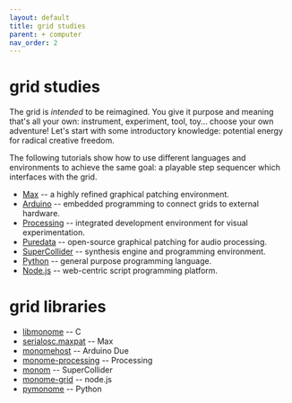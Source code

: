 ```yaml
---
layout: default
title: grid studies
parent: + computer
nav_order: 2
---
```


# grid studies

The grid is *intended* to be reimagined. You give it purpose and meaning that's all your own: instrument, experiment, tool, toy... choose your own adventure! Let's start with some introductory knowledge: potential energy for radical creative freedom.

The following tutorials show how to use different languages and environments to achieve the same goal: a playable step sequencer which interfaces with the grid.

- [Max](/docs/grid/studies/max) -- a highly refined graphical patching environment.
- [Arduino](/docs/grid/studies/arduino) -- embedded programming to connect grids to external hardware.
- [Processing](/docs/grid/studies/processing) -- integrated development environment for visual experimentation.
- [Puredata](/docs/grid/studies/pd) -- open-source graphical patching for audio processing.
- [SuperCollider](/docs/grid/studies/sc) -- synthesis engine and programming environment.
- [Python](/docs/grid/studies/python) -- general purpose programming language.
- [Node.js](/docs/grid/studies/nodejs) -- web-centric script programming platform.

# grid libraries

* [libmonome](https://github.com/monome/libmonome) -- C
* [serialosc.maxpat](https://github.com/monome/serialosc.maxpat) -- Max
* [monomehost](https://github.com/monome/MonomeHost) -- Arduino Due
* [monome-processing](https://github.com/monome/monome-processing) -- Processing
* [monom](https://github.com/catfact/monom) -- SuperCollider
* [monome-grid](https://www.npmjs.com/package/monome-grid) -- node.js
* [pymonome](https://github.com/artfwo/pymonome) -- Python